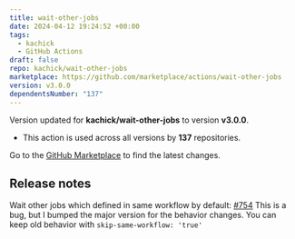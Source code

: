 ```yaml
---
title: wait-other-jobs
date: 2024-04-12 19:24:52 +00:00
tags:
  - kachick
  - GitHub Actions
draft: false
repo: kachick/wait-other-jobs
marketplace: https://github.com/marketplace/actions/wait-other-jobs
version: v3.0.0
dependentsNumber: "137"
---
```



Version updated for **kachick/wait-other-jobs** to version **v3.0.0**.
- This action is used across all versions by **137** repositories.

Go to the [GitHub Marketplace](https://github.com/marketplace/actions/wait-other-jobs) to find the latest changes.

## Release notes

Wait other jobs which defined in same workflow by default: [#754](https://github.com/kachick/wait-other-jobs/issues/754)
This is a bug, but I bumped the major version for the behavior changes.
You can keep old behavior with `skip-same-workflow: 'true'`



